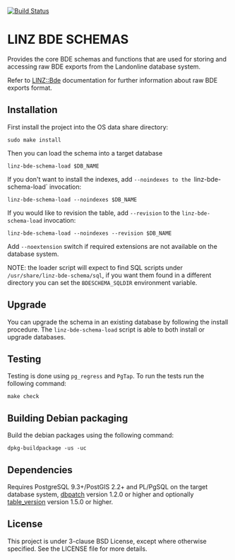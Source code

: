 [![Build Status](https://secure.travis-ci.org/linz/linz-bde-schema.svg)](http://travis-ci.org/linz/linz-bde-schema)

LINZ BDE SCHEMAS
================

Provides the core BDE schemas and functions that are used for storing
and accessing raw BDE exports from the Landonline database system.

Refer to [LINZ::Bde](https://github.com/linz/linz_bde_perl)
documentation for further information about raw BDE exports format.

Installation
------------

First install the project into the OS data share directory:

```shell
sudo make install
```

Then you can load the schema into a target database

```shell
linz-bde-schema-load $DB_NAME
```

If you don't want to install the indexes, add `--noindexes
to the `linz-bde-schema-load` invocation:

```shell
linz-bde-schema-load --noindexes $DB_NAME
```

If you would like to revision the table, add `--revision`
to the `linz-bde-schema-load` invocation:

```shell
linz-bde-schema-load --noindexes --revision $DB_NAME
```

Add `--noextension` switch if required extensions are
not available on the database system.

NOTE: the loader script will expect to find SQL scripts
      under `/usr/share/linz-bde-schema/sql`, if you want
      them found in a different directory you can set the
      ``BDESCHEMA_SQLDIR`` environment variable.


Upgrade
-------

You can upgrade the schema in an existing database by following
the install procedure. The `linz-bde-schema-load` script is able
to both install or upgrade databases.

Testing
-------

Testing is done using `pg_regress` and `PgTap`.
To run the tests run the following command:

```shell
make check
```

Building Debian packaging
--------------------------

Build the debian packages using the following command:

```shell
dpkg-buildpackage -us -uc
```

Dependencies
------------

Requires PostgreSQL 9.3+/PostGIS 2.2+ and PL/PgSQL
on the target database system,
[dbpatch](https://github.com/linz/postgresql-dbpatch)
version 1.2.0 or higher and optionally
[table_version](https://github.com/linz/postgresql-tableversion)
version 1.5.0 or higher.

License
---------------------
This project is under 3-clause BSD License, except where otherwise specified.
See the LICENSE file for more details.
